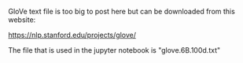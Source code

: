 GloVe text file is too big to post here but can be downloaded from this website:

https://nlp.stanford.edu/projects/glove/

The file that is used in the jupyter notebook is "glove.6B.100d.txt"

